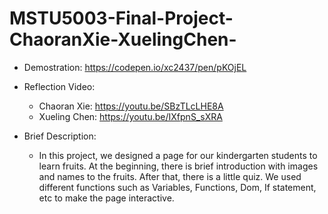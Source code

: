 # MSTU5003-Final-Project-ChaoranXie-XuelingChen-

- Demostration:
https://codepen.io/xc2437/pen/pKOjEL                                

- Reflection Video:
    - Chaoran Xie: https://youtu.be/SBzTLcLHE8A
    - Xueling Chen:	https://youtu.be/IXfpnS_sXRA                                     
- Brief Description:

   - In this project, we designed a page for our kindergarten students to learn fruits. At the beginning, there is brief introduction with images and names to the fruits. After that, there is a little quiz. We used different functions such as Variables, Functions, Dom, If statement, etc to make the page interactive.
